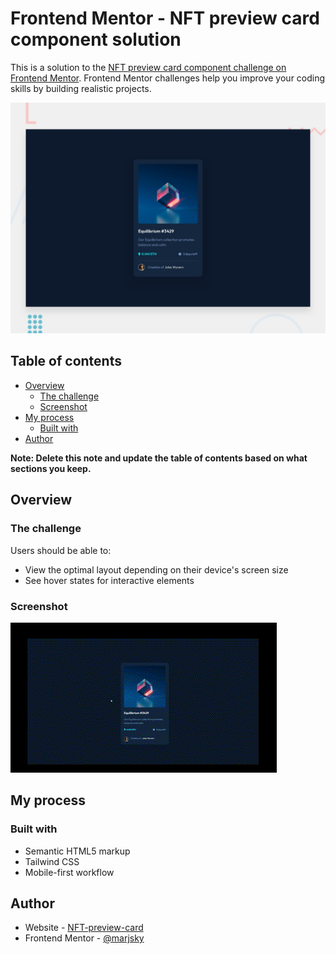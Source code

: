 # Frontend Mentor - NFT preview card component solution

This is a solution to the [NFT preview card component challenge on Frontend Mentor](https://www.frontendmentor.io/challenges/nft-preview-card-component-SbdUL_w0U). Frontend Mentor challenges help you improve your coding skills by building realistic projects. 

![Design preview for the NFT preview card component coding challenge](./design/desktop-preview.jpg)


## Table of contents

- [Overview](#overview)
  - [The challenge](#the-challenge)
  - [Screenshot](#screenshot)
- [My process](#my-process)
  - [Built with](#built-with)
- [Author](#author)

**Note: Delete this note and update the table of contents based on what sections you keep.**

## Overview

### The challenge

Users should be able to:

- View the optimal layout depending on their device's screen size
- See hover states for interactive elements

### Screenshot

![NTF-screen](./design/NFT%20-screenshots.gif)

## My process

### Built with

- Semantic HTML5 markup
- Tailwind CSS
- Mobile-first workflow

## Author

- Website - [NFT-preview-card](https://marjsky.github.io/nft-preview-card-component-main/)
- Frontend Mentor - [@marjsky](https://www.frontendmentor.io/profile/marjsky)




